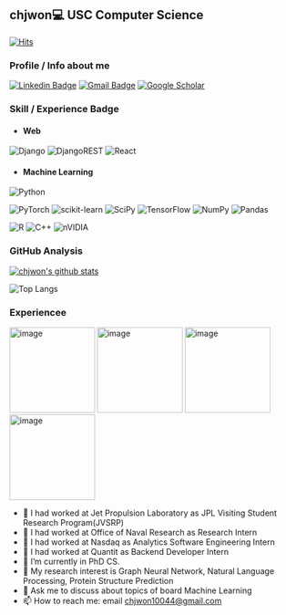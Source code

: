 ## chjwon💻 USC Computer Science
[![Hits](https://hits.seeyoufarm.com/api/count/incr/badge.svg?url=https%3A%2F%2Fgithub.com%2Fchjwon%2Fchjwon&count_bg=%2379C83D&title_bg=%23555555&icon=&icon_color=%23E7E7E7&title=hits&edge_flat=false)](https://hits.seeyoufarm.com)
### Profile / Info about me

 [![Linkedin Badge](https://img.shields.io/badge/-LinkedIn-blue?style=flat-square&logo=Linkedin&logoColor=white&link=https://www.linkedin.com/in/jae-won-choi-3744a71a2/)](https://www.linkedin.com/in/jae-won-choi-3744a71a2/) 
 [![Gmail Badge](https://img.shields.io/badge/Gmail-d14836?style=flat-square&logo=Gmail&logoColor=white&link=mailto:chjwon10044@gmail.com)](mailto:chjwon10044@gmail.com)
[![Google Scholar](https://img.shields.io/badge/Google%20Scholar-4285F4?style=for-the-badge&logo=google-scholar&logoColor=white)](https://scholar.google.com/citations?user=4s95lKgAAAAJ&hl=ko)

### Skill / Experience Badge
* #### Web
![Django](https://img.shields.io/badge/django-%23092E20.svg?style=for-the-badge&logo=django&logoColor=white)
![DjangoREST](https://img.shields.io/badge/DJANGO-REST-ff1709?style=for-the-badge&logo=django&logoColor=white&color=ff1709&labelColor=gray)
![React](https://img.shields.io/badge/react-%2320232a.svg?style=for-the-badge&logo=react&logoColor=%2361DAFB)

* #### Machine Learning
![Python](https://img.shields.io/badge/python-3670A0?style=for-the-badge&logo=python&logoColor=ffdd54)

![PyTorch](https://img.shields.io/badge/PyTorch-%23EE4C2C.svg?style=for-the-badge&logo=PyTorch&logoColor=white)
![scikit-learn](https://img.shields.io/badge/scikit--learn-%23F7931E.svg?style=for-the-badge&logo=scikit-learn&logoColor=white)
![SciPy](https://img.shields.io/badge/SciPy-%230C55A5.svg?style=for-the-badge&logo=scipy&logoColor=%white)
![TensorFlow](https://img.shields.io/badge/TensorFlow-%23FF6F00.svg?style=for-the-badge&logo=TensorFlow&logoColor=white)
![NumPy](https://img.shields.io/badge/numpy-%23013243.svg?style=for-the-badge&logo=numpy&logoColor=white)
![Pandas](https://img.shields.io/badge/pandas-%23150458.svg?style=for-the-badge&logo=pandas&logoColor=white)

![R](https://img.shields.io/badge/r-%23276DC3.svg?style=for-the-badge&logo=r&logoColor=white)
![C++](https://img.shields.io/badge/c++-%2300599C.svg?style=for-the-badge&logo=c%2B%2B&logoColor=white)
![nVIDIA](https://img.shields.io/badge/cuda-000000.svg?style=for-the-badge&logo=nVIDIA&logoColor=green)

 





### GitHub Analysis
 

[![chjwon's github stats](https://github-readme-stats.vercel.app/api?username=chjwon&show_icons=true&theme=synthwave)](https://github.com/chjwon/github-readme-stats)

![Top Langs](https://github-readme-stats.vercel.app/api/top-langs/?username=chjwon&layout=compact)



### Experiencee
<img src="https://github.com/user-attachments/assets/82f1aac1-f872-427d-9e5d-d9526c980f04" alt="image" width="150"/> <!-- Quantit logo -->
<img src="https://github.com/user-attachments/assets/3b05a777-064d-4c29-93f3-ff48f04d1abc" alt="image" width="150"/> <!-- Nasdaq logo -->
<img src="https://github.com/user-attachments/assets/e8649ee3-b10f-49a9-8099-a7bd47f07117" alt="image" width="150"/> <!-- Office of Naval Research logo -->
<img src="https://github.com/user-attachments/assets/b2b90188-d77b-48a8-8e3a-b20119d23e2a" alt="image" width="150"/> <!-- JPL logo -->

- 🔭 I had worked at Jet Propulsion Laboratory as JPL Visiting Student Research Program(JVSRP) 
- 🔭 I had worked at Office of Naval Research as Research Intern
- 🔭 I had worked at Nasdaq as Analytics Software Engineering Intern
- 🔭 I had worked at Quantit as Backend Developer Intern
- 🌱 I’m currently in PhD CS.
- 👯 My research interest is Graph Neural Network, Natural Language Processing, Protein Structure Prediction
- 💬 Ask me to discuss about topics of board Machine Learning
- 📫 How to reach me: email chjwon10044@gmail.com




<!--
**chjwon/chjwon** is a ✨ _special_ ✨ repository because its `README.md` (this file) appears on your GitHub profile.
 [![solved.ac tier](http://mazassumnida.wtf/api/generate_badge?boj=chjwon1004)](https://solved.ac/chjwon1004)

Here are some ideas to get you started:

- 🔭 I’m currently working on ...
- 🌱 I’m currently learning ...
- 👯 I’m looking to collaborate on ...
- 🤔 I’m looking for help with ...
- 💬 Ask me about ...
- 📫 How to reach me: ...
- 😄 Pronouns: ...
- ⚡ Fun fact: ...
-->
